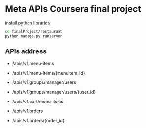 # Meta APIs Coursera final project

[install python libraries](https://github.com/cd155/Portfolio/wiki/Virtual-Environment#python-virtual-environment)
```bash
cd finalProject/restaurant
python manage.py runserver
```

## APIs address
- /apis/v1/menu-items
- /apis/v1/menu-items/{menuitem_id}

- /apis/v1/groups/manager/users
- /apis/v1/groups/manager/users/{user_id}

- /apis/v1/cart/menu-items

- /apis/v1/orders
- /apis/v1/orders/{order_id}
